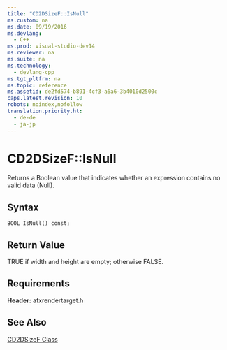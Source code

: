 ```yaml
---
title: "CD2DSizeF::IsNull"
ms.custom: na
ms.date: 09/19/2016
ms.devlang: 
  - C++
ms.prod: visual-studio-dev14
ms.reviewer: na
ms.suite: na
ms.technology: 
  - devlang-cpp
ms.tgt_pltfrm: na
ms.topic: reference
ms.assetid: de2fd574-b891-4cf3-a6a6-3b4010d2500c
caps.latest.revision: 10
robots: noindex,nofollow
translation.priority.ht: 
  - de-de
  - ja-jp
---
```

# CD2DSizeF::IsNull
Returns a Boolean value that indicates whether an expression contains no valid data (Null).  
  
## Syntax  
  
```  
BOOL IsNull() const;  
```  
  
## Return Value  
 TRUE if width and height are empty; otherwise FALSE.  
  
## Requirements  
 **Header:** afxrendertarget.h  
  
## See Also  
 [CD2DSizeF Class](../vs140/CD2DSizeF-Class.md)